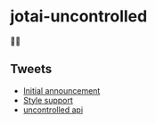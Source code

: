 # jotai-uncontrolled

👻🎈

## Tweets

- [Initial announcement](https://twitter.com/dai_shi/status/1570361010757959682)
- [Style support](https://twitter.com/dai_shi/status/1570430462807638019)
- [uncontrolled api](https://twitter.com/dai_shi/status/1570703789270646784)
